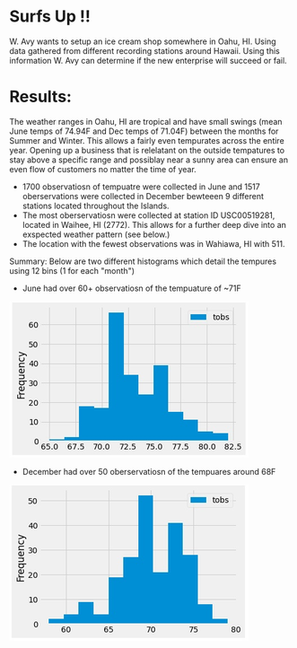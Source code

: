 # Surfs Up !!
W. Avy wants to setup an ice cream shop somewhere in Oahu, HI. Using data gathered from different recording stations around Hawaii. Using this information W. Avy can determine if the new enterprise will succeed or fail. 

# Results:
The weather ranges in Oahu, HI are tropical and have small swings (mean June temps of 74.94F and Dec temps of 71.04F) between the months for Summer and Winter. This allows a fairly even tempurates across the entire year. Opening up a business that is relelatant on the outside tempatures to stay above a specific range and possiblay near a sunny area can ensure an even flow of customers no matter the time of year. 

- 1700 observatiosn of tempuatre were collected in June and 1517 oberservations were collected in December bewteeen 9 different stations located throughout the Islands. 
- The most oberservatiosn were collected at station ID USC00519281, located in Waihee, HI (2772). This allows for a further deep dive into an exspected weather pattern (see below.) 
- The location with the fewest observations was in Wahiawa, HI with 511. 

Summary:
Below are two different histograms which detail the tempures using 12 bins (1 for each "month") 
- June had over 60+ observatiosn of the tempuature of ~71F 

![June_temps](resources/jun_temps.jpg) 

- December had over 50 oberservatiosn of the tempuares around 68F

![December_temps](resources/dec_temps.jpg) 
